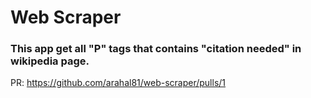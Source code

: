# Web Scraper

### This app get all "P" tags that contains "citation needed" in wikipedia page.

PR: https://github.com/arahal81/web-scraper/pulls/1
